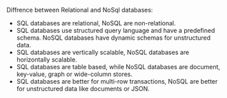 Diffrence between Relational and NoSql databases:
- SQL databases are relational, NoSQL are non-relational.
- SQL databases use structured query language and have a predefined schema. NoSQL databases have dynamic schemas for unstructured data.
- SQL databases are vertically scalable, NoSQL databases are horizontally scalable.
- SQL databases are table based, while NoSQL databases are document, key-value, graph or wide-column stores.
- SQL databases are better for multi-row transactions, NoSQL are better for unstructured data like documents or JSON.
